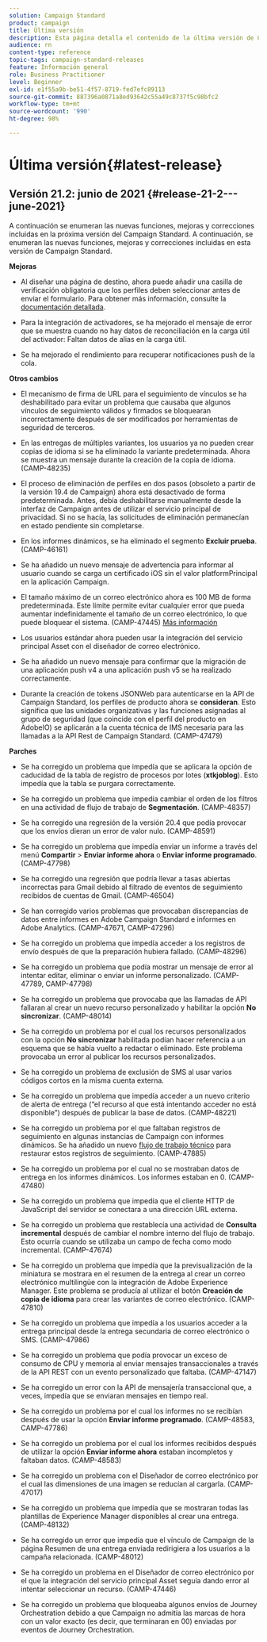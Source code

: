 ```yaml
---
solution: Campaign Standard
product: campaign
title: Última versión
description: Esta página detalla el contenido de la última versión de Campaign Standard
audience: rn
content-type: reference
topic-tags: campaign-standard-releases
feature: Información general
role: Business Practitioner
level: Beginner
exl-id: e1f55a9b-be51-4f57-8719-fed7efc89113
source-git-commit: 887396a0871a8ed93642c55a49c8737f5c98bfc2
workflow-type: tm+mt
source-wordcount: '990'
ht-degree: 98%

---
```



# Última versión{#latest-release}

## Versión 21.2: junio de 2021 {#release-21-2---june-2021}

A continuación se enumeran las nuevas funciones, mejoras y correcciones incluidas en la próxima versión del Campaign Standard. A continuación, se enumeran las nuevas funciones, mejoras y correcciones incluidas en esta versión de Campaign Standard.

**Mejoras**

* Al diseñar una página de destino, ahora puede añadir una casilla de verificación obligatoria que los perfiles deben seleccionar antes de enviar el formulario. Para obtener más información, consulte la [documentación detallada](../../channels/using/managing-landing-page-form-data.md#agreement-checkbox).

* Para la integración de activadores, se ha mejorado el mensaje de error que se muestra cuando no hay datos de reconciliación en la carga útil del activador: Faltan datos de alias en la carga útil.

* Se ha mejorado el rendimiento para recuperar notificaciones push de la cola.

**Otros cambios**

* El mecanismo de firma de URL para el seguimiento de vínculos se ha deshabilitado para evitar un problema que causaba que algunos vínculos de seguimiento válidos y firmados se bloquearan incorrectamente después de ser modificados por herramientas de seguridad de terceros.

* En las entregas de múltiples variantes, los usuarios ya no pueden crear copias de idioma si se ha eliminado la variante predeterminada. Ahora se muestra un mensaje durante la creación de la copia de idioma. (CAMP-48235)

* El proceso de eliminación de perfiles en dos pasos (obsoleto a partir de la versión 19.4 de Campaign) ahora está desactivado de forma predeterminada. Antes, debía deshabilitarse manualmente desde la interfaz de Campaign antes de utilizar el servicio principal de privacidad. Si no se hacía, las solicitudes de eliminación permanecían en estado pendiente sin completarse.

* En los informes dinámicos, se ha eliminado el segmento **Excluir prueba**. (CAMP-46161)

* Se ha añadido un nuevo mensaje de advertencia para informar al usuario cuando se carga un certificado iOS sin el valor platformPrincipal en la aplicación Campaign.

* El tamaño máximo de un correo electrónico ahora es 100 MB de forma predeterminada. Este límite permite evitar cualquier error que pueda aumentar indefinidamente el tamaño de un correo electrónico, lo que puede bloquear el sistema. (CAMP-47445) [Más información](../../sending/using/design-and-personalize.md#email-size)

* Los usuarios estándar ahora pueden usar la integración del servicio principal Asset con el diseñador de correo electrónico.

* Se ha añadido un nuevo mensaje para confirmar que la migración de una aplicación push v4 a una aplicación push v5 se ha realizado correctamente.

* Durante la creación de tokens JSONWeb para autenticarse en la API de Campaign Standard, los perfiles de producto ahora se **consideran**. Esto significa que las unidades organizativas y las funciones asignadas al grupo de seguridad (que coincide con el perfil del producto en AdobeIO) se aplicarán a la cuenta técnica de IMS necesaria para las llamadas a la API Rest de Campaign Standard. (CAMP-47479)

**Parches**

* Se ha corregido un problema que impedía que se aplicara la opción de caducidad de la tabla de registro de procesos por lotes (**xtkjoblog**). Esto impedía que la tabla se purgara correctamente.

* Se ha corregido un problema que impedía cambiar el orden de los filtros en una actividad de flujo de trabajo de **Segmentación**. (CAMP-48357)

* Se ha corregido una regresión de la versión 20.4 que podía provocar que los envíos dieran un error de valor nulo. (CAMP-48591)

* Se ha corregido un problema que impedía enviar un informe a través del menú **Compartir** > **Enviar informe ahora** o **Enviar informe programado**. (CAMP-47798)

* Se ha corregido una regresión que podría llevar a tasas abiertas incorrectas para Gmail debido al filtrado de eventos de seguimiento recibidos de cuentas de Gmail. (CAMP-46504)

* Se han corregido varios problemas que provocaban discrepancias de datos entre informes en Adobe Campaign Standard e informes en Adobe Analytics. (CAMP-47671, CAMP-47296)

* Se ha corregido un problema que impedía acceder a los registros de envío después de que la preparación hubiera fallado. (CAMP-48296)

* Se ha corregido un problema que podía mostrar un mensaje de error al intentar editar, eliminar o enviar un informe personalizado. (CAMP-47789, CAMP-47798)

* Se ha corregido un problema que provocaba que las llamadas de API fallaran al crear un nuevo recurso personalizado y habilitar la opción **No sincronizar**. (CAMP-48014)

* Se ha corregido un problema por el cual los recursos personalizados con la opción **No sincronizar** habilitada podían hacer referencia a un esquema que se había vuelto a redactar o eliminado. Este problema provocaba un error al publicar los recursos personalizados.

* Se ha corregido un problema de exclusión de SMS al usar varios códigos cortos en la misma cuenta externa.

* Se ha corregido un problema que impedía acceder a un nuevo criterio de alerta de entrega (“el recurso al que está intentando acceder no está disponible”) después de publicar la base de datos. (CAMP-48221)

* Se ha corregido un problema por el que faltaban registros de seguimiento en algunas instancias de Campaign con informes dinámicos. Se ha añadido un nuevo [flujo de trabajo técnico](../../administration/using/technical-workflows.md) para restaurar estos registros de seguimiento. (CAMP-47885)

* Se ha corregido un problema por el cual no se mostraban datos de entrega en los informes dinámicos. Los informes estaban en 0. (CAMP-47480)

* Se ha corregido un problema que impedía que el cliente HTTP de JavaScript del servidor se conectara a una dirección URL externa.

* Se ha corregido un problema que restablecía una actividad de **Consulta incremental** después de cambiar el nombre interno del flujo de trabajo. Esto ocurría cuando se utilizaba un campo de fecha como modo incremental. (CAMP-47674)

* Se ha corregido un problema que impedía que la previsualización de la miniatura se mostrara en el resumen de la entrega al crear un correo electrónico multilingüe con la integración de Adobe Experience Manager. Este problema se producía al utilizar el botón **Creación de copia de idioma** para crear las variantes de correo electrónico. (CAMP-47810)

* Se ha corregido un problema que impedía a los usuarios acceder a la entrega principal desde la entrega secundaria de correo electrónico o SMS. (CAMP-47986)

* Se ha corregido un problema que podía provocar un exceso de consumo de CPU y memoria al enviar mensajes transaccionales a través de la API REST con un evento personalizado que faltaba. (CAMP-47147)

* Se ha corregido un error con la API de mensajería transaccional que, a veces, impedía que se enviaran mensajes en tiempo real.

* Se ha corregido un problema por el cual los informes no se recibían después de usar la opción **Enviar informe programado**. (CAMP-48583, CAMP-47786)

* Se ha corregido un problema por el cual los informes recibidos después de utilizar la opción **Enviar informe ahora** estaban incompletos y faltaban datos. (CAMP-48583)

* Se ha corregido un problema con el Diseñador de correo electrónico por el cual las dimensiones de una imagen se reducían al cargarla. (CAMP-47017)

* Se ha corregido un problema que impedía que se mostraran todas las plantillas de Experience Manager disponibles al crear una entrega. (CAMP-48132)

* Se ha corregido un error que impedía que el vínculo de Campaign de la página Resumen de una entrega enviada redirigiera a los usuarios a la campaña relacionada. (CAMP-48012)

* Se ha corregido un problema en el Diseñador de correo electrónico por el que la integración del servicio principal Asset seguía dando error al intentar seleccionar un recurso. (CAMP-47446)

* Se ha corregido un problema que bloqueaba algunos envíos de Journey Orchestration debido a que Campaign no admitía las marcas de hora con un valor exacto (es decir, que terminaran en 00) enviadas por eventos de Journey Orchestration.
